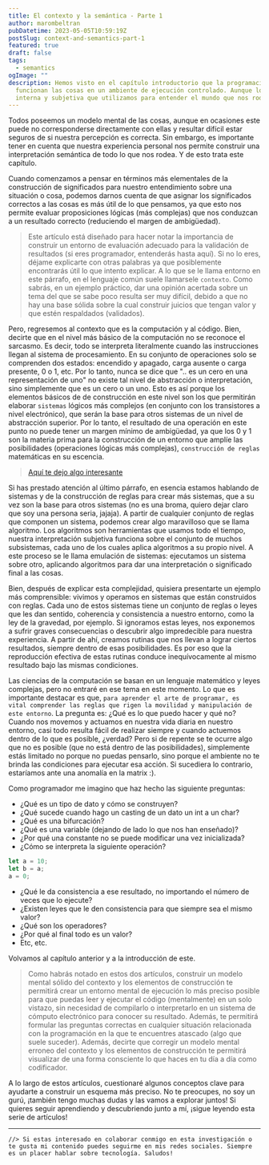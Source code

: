 ```yaml
---
title: El contexto y la semántica - Parte 1
author: marombeltran
pubDatetime: 2023-05-05T10:59:19Z
postSlug: context-and-semantics-part-1
featured: true
draft: false
tags:
  - semantics
ogImage: ""
description: Hemos visto en el capítulo introductorio que la programación nos ayuda a comprender a través del modelado de información cómo es que 
  funcionan las cosas en un ambiente de ejecución controlado. Aunque lo digimos en palabras como estas "un modelo mental se refiere a una representación 
  interna y subjetiva que utilizamos para entender el mundo que nos rodea", entendiendo por modelo mental como ambiente de ejecución...
---
```

Todos poseemos un modelo mental de las cosas, aunque en ocasiones este puede no corresponderse directamente con ellas y resultar difícil estar seguros 
de si nuestra percepción es correcta. Sin embargo, es importante tener en cuenta que nuestra experiencia personal nos permite construir una interpretación 
semántica de todo lo que nos rodea. Y de esto trata este capítulo.

Cuando comenzamos a pensar en términos más elementales de la construcción de significados para nuestro entendimiento sobre una situación o cosa, podemos darnos 
cuenta de que asignar los significados correctos a las cosas es más útil de lo que pensamos, ya que esto nos permite evaluar proposiciones lógicas (más complejas) que nos 
conduzcan a un resultado correcto (reduciendo el margen de ambigüedad).

> Este artículo está diseñado para hacer notar la importancia de construir un entorno de evaluación adecuado para la validación de resultados (si eres programador, 
entenderás hasta aquí). Si no lo eres, déjame explicarte con otras palabras ya que posiblemente encontrarás útil lo que intento explicar. A lo que se le llama entorno en este párrafo, 
en el lenguaje común suele llamarsele `contexto`. Como sabrás, en un ejemplo práctico, dar una opinión acertada sobre un tema del que se sabe poco resulta ser muy difícil, 
debido a que no hay una base sólida sobre la cual construir juicios que tengan valor y que estén respaldados (validados).

Pero, regresemos al contexto que es la computación y al código. Bien, decirte que en el nivel más básico de la computación no se reconoce el sarcasmo. 
Es decir, todo se interpreta literalmente cuando las instrucciones llegan al 
sistema de procesamiento. En su conjunto de operaciones solo se comprenden dos estados: encendido y apagado, carga ausente o carga presente, 0 o 1, etc. 
Por lo tanto, nunca se dice que ".. es un cero en una representación de uno" no existe tal nivel de abstracción o interpretación, sino simplemente que es un cero o un uno. Esto es así porque los elementos básicos de 
de construcción en este nivel son los que permitirán elaborar `sistemas` lógicos más complejos (en conjunto con los transistores a nivel electrónico), que serán la 
base para otros sistemas de un nivel de abstracción superior. Por lo tanto, el resultado de una operación en este punto no puede tener un margen mínimo de ambigüedad, 
ya que los 0 y 1 son la materia prima para la construcción de un entorno que amplíe las posibilidades (operaciones lógicas más complejas), `construcción de reglas` 
matemáticas en su escencia.

> [Aquí te dejo algo interesante](https://youtu.be/6avJHaC3C2U)

Si has prestado atención al último párrafo, en esencia estamos hablando de sistemas y de la construcción de reglas para crear más sistemas, que a su vez son la base para otros 
sistemas (no es una broma, quiero dejar claro que soy una persona seria, jajaja). A partir de cualquier conjunto de reglas que componen un sistema, podemos 
crear algo maravilloso que se llama algoritmo. Los algoritmos son herramientas que usamos todo el tiempo, nuestra interpretación subjetiva funciona sobre 
el conjunto de muchos subsistemas, cada uno de los cuales aplica algoritmos a su propio nivel. A este proceso se le llama emulación de sistemas: ejecutamos 
un sistema sobre otro, aplicando algoritmos para dar una interpretación o significado final a las cosas.

Bien, después de explicar esta complejidad, quisiera presentarte un ejemplo más comprensible: vivimos y operamos en sistemas que están construidos con reglas. 
Cada uno de estos sistemas tiene un conjunto de reglas o leyes que les dan sentido, coherencia y consistencia a nuestro entorno, como la ley de la gravedad, 
por ejemplo. Si ignoramos estas leyes, nos exponemos a sufrir graves consecuencias o descubrir algo impredecible para nuestra experiencia. A partir de ahí, 
creamos rutinas que nos llevan a lograr ciertos resultados, siempre dentro de esas posibilidades. Es por eso que la reproducción efectiva de estas rutinas 
conduce inequívocamente al mismo resultado bajo las mismas condiciones.

Las ciencias de la computación se basan en un lenguaje matemático y leyes complejas, pero no entraré en ese tema en este momento. Lo que es importante 
destacar es que, `para aprender el arte de programar, es vital comprender las reglas que rigen la movilidad y manipulación de este entorno`. 
La pregunta es: ¿Qué es lo que puedo hacer y qué no? Cuando nos movemos y actuamos en nuestra vida diaria en nuestro entorno, casi todo resulta fácil 
de realizar siempre y cuando actuemos dentro de lo que es posible, ¿verdad? Pero si de repente se te ocurre algo que no es posible (que no está dentro de 
las posibilidades), simplemente estás limitado no porque no puedas pensarlo, sino porque el ambiente no te brinda las condiciones para ejecutar esa acción. 
Si sucediera lo contrario, estaríamos ante una anomalía en la matrix :). 

Como programador me imagino que haz hecho las siguiente preguntas:
- ¿Qué es un tipo de dato y cómo se construyen?
- ¿Qué sucede cuando hago un casting de un dato un int a un char?
- ¿Qué es una bifurcación?
- ¿Qué es una variable (dejando de lado lo que nos han enseñado)?
- ¿Por qué una constante no se puede modificar una vez inicializada?
- ¿Cómo se interpreta la siguiente operación? 
```ts
let a = 10;
let b = a;
a = 0;
```
- ¿Qué le da consistencia a ese resultado, no importando el número de veces que lo ejecute?
- ¿Existen leyes que le den consistencia para que siempre sea el mismo valor?
- ¿Qué son los operadores?
- ¿Por qué al final todo es un valor?
- Etc, etc.

Volvamos al capítulo anterior y a la introducción de este.
> Como habrás notado en estos dos artículos, construir un modelo mental sólido del contexto y los elementos de construcción te 
permitirá crear un entorno mental de ejecución lo más preciso posible para que puedas leer y ejecutar el código (mentalmente) en un solo vistazo, 
sin necesidad de compilarlo o interpretarlo en un sistema de cómputo electrónico para conocer su resultado. Además, te permitirá formular las preguntas correctas 
en cualquier situación relacionada con la programación en la que te encuentres atascado (algo que suele suceder).
Además, decirte que corregir un modelo mental erroneo del contexto y los elementos de construcción te permitirá visualizar de una forma consciente lo que 
haces en tu día a día como codificador.

A lo largo de estos artículos, cuestionaré algunos conceptos clave para ayudarte a construir un esquema más preciso. 
No te preocupes, no soy un gurú, ¡también tengo muchas dudas y las vamos a explorar 
juntos! Si quieres seguir aprendiendo y descubriendo junto a mí, ¡sigue leyendo esta serie de artículos!

---
`//> Si estas interesado en colaborar conmigo en esta investigación o te gusta mi contenido puedes seguirme en mis redes sociales. Siempre 
es un placer hablar sobre tecnología. Saludos!`
